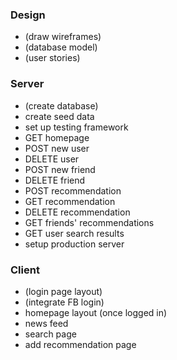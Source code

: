 ### Design
- (draw wireframes)
- (database model)
- (user stories)

### Server
- (create database)
- create seed data
- set up testing framework
- GET homepage
- POST new user
- DELETE user
- POST new friend
- DELETE friend
- POST recommendation
- GET recommendation
- DELETE recommendation
- GET friends' recommendations
- GET user search results
- setup production server

### Client
- (login page layout)
- (integrate FB login)
- homepage layout (once logged in)
- news feed
- search page
- add recommendation page
